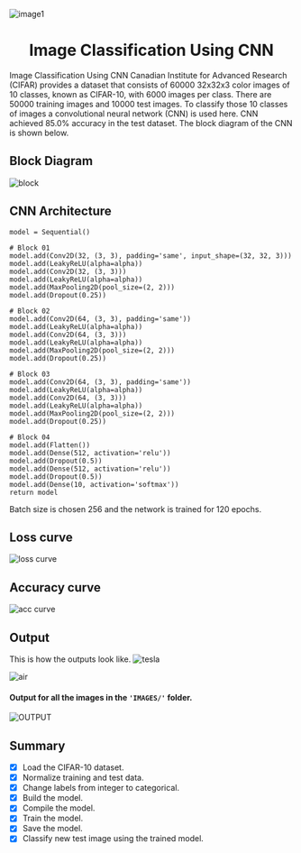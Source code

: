 ![image1](https://user-images.githubusercontent.com/37298971/38595828-bb62b8c4-3d6f-11e8-9179-4b6e92491838.png)
## <h1 align="center">Image Classification Using CNN</h1>
Image Classification Using CNN
Canadian Institute for Advanced Research (CIFAR) provides a dataset that consists of 60000 32x32x3 color images of 10 classes, known as CIFAR-10, with 6000 images per class. There are 50000 training images and 10000 test images. To classify those 10 classes of images a convolutional neural network (CNN) is used here. CNN achieved 85.0% accuracy in the test dataset. The block diagram of the CNN is shown below.
## Block Diagram
![block](https://user-images.githubusercontent.com/37298971/56470779-02ef6600-646c-11e9-8b86-a627ce471c94.png)
## CNN Architecture
```
model = Sequential()

# Block 01
model.add(Conv2D(32, (3, 3), padding='same', input_shape=(32, 32, 3)))
model.add(LeakyReLU(alpha=alpha))
model.add(Conv2D(32, (3, 3)))
model.add(LeakyReLU(alpha=alpha))
model.add(MaxPooling2D(pool_size=(2, 2)))
model.add(Dropout(0.25))

# Block 02
model.add(Conv2D(64, (3, 3), padding='same'))
model.add(LeakyReLU(alpha=alpha))
model.add(Conv2D(64, (3, 3)))
model.add(LeakyReLU(alpha=alpha))
model.add(MaxPooling2D(pool_size=(2, 2)))
model.add(Dropout(0.25))

# Block 03
model.add(Conv2D(64, (3, 3), padding='same'))
model.add(LeakyReLU(alpha=alpha))
model.add(Conv2D(64, (3, 3)))
model.add(LeakyReLU(alpha=alpha))
model.add(MaxPooling2D(pool_size=(2, 2)))
model.add(Dropout(0.25))

# Block 04
model.add(Flatten())
model.add(Dense(512, activation='relu'))
model.add(Dropout(0.5))
model.add(Dense(512, activation='relu'))
model.add(Dropout(0.5))
model.add(Dense(10, activation='softmax'))
return model
```
Batch size is chosen 256 and the network is trained for 120 epochs. 

## Loss curve
![loss curve](https://user-images.githubusercontent.com/37298971/56470709-1f3ed300-646b-11e9-852b-5077532be4b3.png)


## Accuracy curve 
![acc curve](https://user-images.githubusercontent.com/37298971/56470707-1bab4c00-646b-11e9-8d97-b224ad66991d.png)



## Output
This is how the outputs look like.
![tesla](https://user-images.githubusercontent.com/37298971/45700294-e6b1e080-bb8d-11e8-9a19-0ce2b84c04ae.png)

![air](https://user-images.githubusercontent.com/37298971/45700302-ee718500-bb8d-11e8-9d44-46c8d8536a1a.png)

#### Output for all the images in the ```'IMAGES/'``` folder. 
![OUTPUT](https://user-images.githubusercontent.com/37298971/56470711-21a12d00-646b-11e9-9999-a85cceafbbf1.png)

## Summary
- [x] Load the CIFAR-10 dataset.
- [x] Normalize training and test data.
- [x] Change labels from integer to categorical.
- [x] Build the model.
- [x] Compile the model.
- [x] Train the model.
- [x] Save the model.
- [x] Classify new test image using the trained model.
